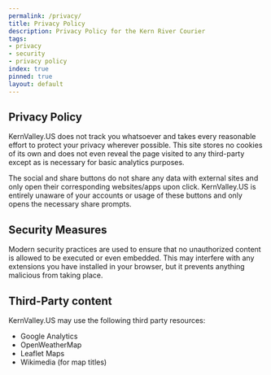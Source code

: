 ```yaml
---
permalink: /privacy/
title: Privacy Policy
description: Privacy Policy for the Kern River Courier
tags:
- privacy
- security
- privacy policy
index: true
pinned: true
layout: default
---
```

## Privacy Policy
KernValley.US does not track you whatsoever and takes every reasonable effort
to protect your privacy wherever possible. This site stores no cookies of its own
and does not even reveal the page visited to any third-party except as is necessary
for basic analytics purposes.

The social and share buttons do not share any data with external sites and only
open their corresponding websites/apps upon click. KernValley.US is entirely unaware
of your accounts or usage of these buttons and only opens the necessary share
prompts.

## Security Measures
Modern security practices are used to ensure that no unauthorized content is
allowed to be executed or even embedded. This may interfere with any extensions
you have installed in your browser, but it prevents anything malicious from taking
place.

## Third-Party content
KernValley.US may use the following third party resources:
- Google Analytics
- OpenWeatherMap
- Leaflet Maps
- Wikimedia (for map titles)

